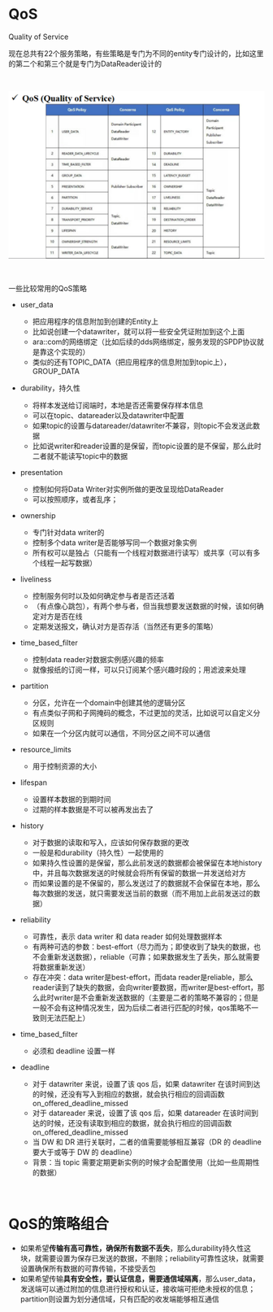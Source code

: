 # QoS
Quality of Service

现在总共有22个服务策略，有些策略是专门为不同的entity专门设计的，比如这里的第二个和第三个就是专门为DataReader设计的

<br/>

![](../image/QoS.png)

<br/>

一些比较常用的QoS策略
- user_data
  - 把应用程序的信息附加到创建的Entity上
  - 比如说创建一个datawriter，就可以将一些安全凭证附加到这个上面
  - ara::com的网络绑定（比如后续的dds网络绑定，服务发现的SPDP协议就是靠这个实现的）
  - 类似的还有TOPIC_DATA（把应用程序的信息附加到topic上），GROUP_DATA
- durability，持久性
  - 将样本发送给订阅端时，本地是否还需要保存样本信息
  - 可以在topic、datareader以及datawriter中配置
  - 如果topic的设置与datareader/datawriter不兼容，则topic不会发送此数据
  - 比如说writer和reader设置的是保留，而topic设置的是不保留，那么此时二者就不能读写topic中的数据
- presentation
  - 控制如何将Data Writer对实例所做的更改呈现给DataReader
  - 可以按照顺序，或者乱序；
- ownership
  - 专门针对data writer的
  - 控制多个data writer是否能够写同一个数据对象实例
  - 所有权可以是独占（只能有一个线程对数据进行读写）或共享（可以有多个线程一起写数据）
- liveliness
  - 控制服务何时以及如何确定参与者是否还活着
  - （有点像心跳包），有两个参与者，但当我想要发送数据的时候，该如何确定对方是否在线
  - 定期发送报文，确认对方是否存活（当然还有更多的策略）
- time_based_filter
  - 控制data reader对数据实例感兴趣的频率
  - 就像报纸的订阅一样，可以只订阅某个感兴趣时段的；用滤波来处理
- partition
  - 分区，允许在一个domain中创建其他的逻辑分区
  - 有点类似子网和子网掩码的概念，不过更加的灵活，比如说可以自定义分区规则
  - 如果在一个分区内就可以通信，不同分区之间不可以通信
- resource_limits
  - 用于控制资源的大小
- lifespan
  - 设置样本数据的到期时间
  - 过期的样本数据是不可以被再发出去了
- history
  - 对于数据的读取和写入，应该如何保存数据的更改
  - 一般是和durability（持久性）一起使用的
  - 如果持久性设置的是保留，那么此前发送的数据都会被保留在本地history中，并且每次数据发送的时候就会将所有保留的数据一并发送给对方
  - 而如果设置的是不保留的，那么发送过了的数据就不会保留在本地，那么每次数据的发送，就只需要发送当前的数据（而不用加上此前发送过的数据）
- reliability
  - 可靠性，表示 data writer 和 data reader 如何处理数据样本
  - 有两种可选的参数：best-effort（尽力而为；即使收到了缺失的数据，也不会重新发送数据），reliable（可靠；如果数据发生了丢失，那么就需要将数据重新发送）
  - 存在冲突：data writer是best-effort，而data reader是reliable，那么reader读到了缺失的数据，会向writer要数据，而writer是best-effort，那么此时writer是不会重新发送数据的（主要是二者的策略不兼容的；但是一般不会有这种情况发生，因为后续二者进行匹配的时候，qos策略不一致则无法匹配上）
- time_based_filter
  - 必须和 deadline 设置一样

- deadline
  - 对于 datawriter 来说，设置了该 qos 后，如果 datawriter 在该时间到达的时候，还没有写入到相应的数据，就会执行相应的回调函数 on_offered_deadline_missed
  - 对于 datareader 来说，设置了该 qos 后，如果 datareader 在该时间到达的时候，还没有读取到相应的数据，就会执行相应的回调函数 on_offered_deadline_missed
  - 当 DW 和 DR 进行关联时，二者的值需要能够相互兼容（DR 的 deadline 要大于或等于 DW 的 deadline）
  - 背景：当 topic 需要定期更新实例的时候才会配置使用（比如一些周期性的数据）


<br/>

# QoS的策略组合
- 如果希望**传输有高可靠性，确保所有数据不丢失**，那么durability持久性这块，就需要设置为保存已发送的数据，不删除；reliability可靠性这块，就需要设置确保所有数据的可靠传输，不接受丢包
- 如果希望传输**具有安全性，要认证信息，需要通信域隔离**，那么user_data，发送端可以通过附加的信息进行授权和认证，接收端可拒绝未授权的信息；partition则设置为划分通信域，只有匹配的收发端能够相互通信
